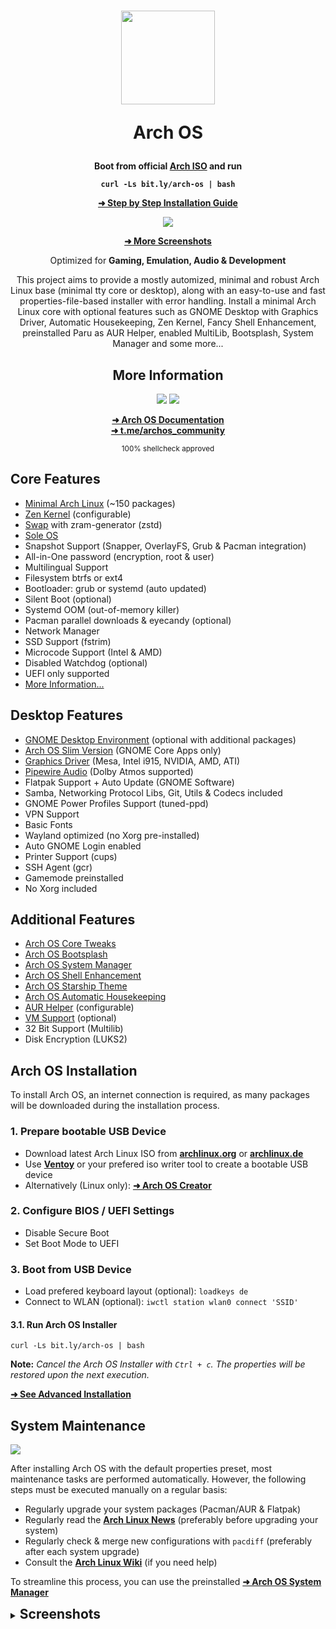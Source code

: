 <h1 align="center">
  <img src="./logo.svg" width="150" height="150">
  <p>Arch OS</p>
</h1>

<div align="center">

<p><strong>Boot from official <a target="_blank" href="https://archlinux.org/download/">Arch ISO</a> and run</strong></p>

**`curl -Ls bit.ly/arch-os | bash`**

<p><b>

[➜ Step by Step Installation Guide](#arch-os-installation)

</b></p>

<p><img src="./screenshots/installer.png"></p>

<p><b>

[➜ More Screenshots](#screenshots)

</b></p>

<p>Optimized for <b>Gaming, Emulation, Audio & Development</b></p>

<p>
This project aims to provide a mostly automized, minimal and robust Arch Linux base (minimal tty core or desktop), along with an easy-to-use and fast properties-file-based installer with error handling. Install a minimal Arch Linux core with optional features such as GNOME Desktop with Graphics Driver, Automatic Housekeeping, Zen Kernel, Fancy Shell Enhancement, preinstalled Paru as AUR Helper, enabled MultiLib, Bootsplash, System Manager and some more...</p>

## More Information

<p>
  <img src="https://img.shields.io/badge/MAINTAINED-YES-green?style=for-the-badge">
  <img src="https://img.shields.io/badge/License-GPL_v2-blue?style=for-the-badge">
</p>

**[➜ Arch OS Documentation](DOCS.md)**<br>
<b><a about="_blank" href="https://t.me/archos_community">➜ t.me/archos_community</a></b>

<p><sub>100% shellcheck approved</sub></p>

</div>

## Core Features

- [Minimal Arch Linux](DOCS.md#minimal-installation) (~150 packages)
- [Zen Kernel](DOCS.md#advanced-installation) (configurable)
- [Swap](DOCS.md#swap) with zram-generator (zstd)
- [Sole OS](DOCS.md#partitions-layout)
- Snapshot Support (Snapper, OverlayFS, Grub & Pacman integration)
- All-in-One password (encryption, root & user)
- Multilingual Support
- Filesystem btrfs or ext4
- Bootloader: grub or systemd (auto updated)
- Silent Boot (optional)
- Systemd OOM (out-of-memory killer)
- Pacman parallel downloads & eyecandy (optional)
- Network Manager
- SSD Support (fstrim)
- Microcode Support (Intel & AMD)
- Disabled Watchdog (optional)
- UEFI only supported
- [More Information...](DOCS.md#technical-information)

## Desktop Features

- [GNOME Desktop Environment](DOCS.md#recommendation) (optional with additional packages)
- [Arch OS Slim Version](DOCS.md#example-installerconf) (GNOME Core Apps only)
- [Graphics Driver](DOCS.md#install-graphics-driver-manually) (Mesa, Intel i915, NVIDIA, AMD, ATI)
- [Pipewire Audio](DOCS.md#for-audiophiles) (Dolby Atmos supported)
- Flatpak Support + Auto Update (GNOME Software)
- Samba, Networking Protocol Libs, Git, Utils & Codecs included
- GNOME Power Profiles Support (tuned-ppd)
- VPN Support
- Basic Fonts
- Wayland optimized (no Xorg pre-installed)
- Auto GNOME Login enabled
- Printer Support (cups)
- SSH Agent (gcr)
- Gamemode preinstalled
- No Xorg included

## Additional Features

- [Arch OS Core Tweaks](DOCS.md#core-tweaks)
- [Arch OS Bootsplash](https://github.com/murkl/plymouth-theme-arch-os)
- [Arch OS System Manager](DOCS.md#arch-os-manager)
- [Arch OS Shell Enhancement](DOCS.md#shell-enhancement)
- [Arch OS Starship Theme](https://github.com/murkl/starship-theme-arch-os)
- [Arch OS Automatic Housekeeping](DOCS.md#housekeeping)
- [AUR Helper](DOCS.md#advanced-installation) (configurable)
- [VM Support](DOCS.md#vm-support) (optional)
- 32 Bit Support (Multilib)
- Disk Encryption (LUKS2)

## Arch OS Installation

To install Arch OS, an internet connection is required, as many packages will be downloaded during the installation process.

### 1. Prepare bootable USB Device

- Download latest Arch Linux ISO from **[archlinux.org](https://www.archlinux.org/download)** or **[archlinux.de](https://www.archlinux.de/download)**
- Use **[Ventoy](https://www.ventoy.net/en/download.html)** or your prefered iso writer tool to create a bootable USB device
- Alternatively (Linux only): **[➜ Arch OS Creator](https://github.com/murkl/arch-os-creator)**

### 2. Configure BIOS / UEFI Settings

- Disable Secure Boot
- Set Boot Mode to UEFI

### 3. Boot from USB Device

- Load prefered keyboard layout (optional): `loadkeys de`
- Connect to WLAN (optional): `iwctl station wlan0 connect 'SSID'`

#### 3.1. Run Arch OS Installer

```
curl -Ls bit.ly/arch-os | bash
```

**Note:** _Cancel the Arch OS Installer with `Ctrl + c`. The properties will be restored upon the next execution._

**[➜ See Advanced Installation](DOCS.md#advanced-installation)**

## System Maintenance

<p><img src="./screenshots/manager_menu.png"></p>

After installing Arch OS with the default properties preset, most maintenance tasks are performed automatically. However, the following steps must be executed manually on a regular basis:

- Regularly upgrade your system packages (Pacman/AUR & Flatpak)
- Regularly read the **[Arch Linux News](https://www.archlinux.org/news)** (preferably before upgrading your system)
- Regularly check & merge new configurations with `pacdiff` (preferably after each system upgrade)
- Consult the **[Arch Linux Wiki](https://wiki.archlinux.org)** (if you need help)

To streamline this process, you can use the preinstalled **[➜ Arch OS System Manager](https://github.com/murkl/arch-os-manager)**

<details>

<summary><h2 style="display: inline;" id="screenshots">Screenshots</h2></summary>

<div align="center">
  <p><div><img src="./screenshots/desktop_overview.jpg"></div><sub><i>Desktop Demo</i></sub></p>
  <p><div><img src="./screenshots/bootsplash.png"></div><sub><i>Bootsplash Demo</i></sub></p>
  <p><div><img src="./screenshots/starship.png"></div><sub><i>Starship Demo</i></sub></p>
  <p><div><img src="./screenshots/fastfetch.png"></div><sub><i>Fetch Demo</i></sub></p>
  <p><div><img src="./screenshots/desktop_apps.png"></div><sub><i>Desktop Core Apps Demo</i></sub></p>
  <p><div><img src="./screenshots/manager_dashboard.png"></div><sub><i>System Manager Demo</i></sub></p>
</div>

</details>
